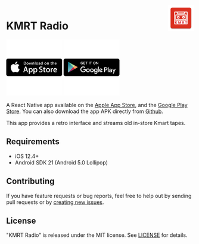 <img align="right" src="android/app/src/main/res/mipmap-xxxhdpi/ic_launcher.png" width="70" alt="KMRT Radio">

# KMRT Radio

<a href="https://apps.apple.com/us/app/kmrt-radio/id6449472751"><img src="img/Apple.png" width="150" alt="Apple App Store Badge"></a>
<a href="https://play.google.com/store/apps/details?id=com.kmartradio"><img src="img/Google.png" width="150" alt="Google Play Store Badge"></a>

<!-- <a href="https://www.amazon.com/dp/B08X6RNHRK/ref=sr_1_2"><img src="img/Amazon.png" width="150" alt="Amazon App Store Badge"></a>
<a href="https://apt.izzysoft.de/fdroid/index/apk/com.scalepractice"><img src="img/Fdroid.png" width="150" alt="F-Droid App Store Badge"></a> -->

A React Native app available on the <a href="https://apps.apple.com/us/app/kmrt-radio/id6449472751">Apple App Store</a>, and the <a href="https://play.google.com/store/apps/details?id=com.kmartradio">Google Play Store</a>. You can also download the app APK directly from <a href="https://github.com/aburdiss/KmrtRadio/releases">Github</a>.

This app provides a retro interface and streams old in-store Kmart tapes.

## Requirements

- iOS 12.4+
- Android SDK 21 (Android 5.0 Lollipop)

## Contributing

If you have feature requests or bug reports, feel free to help out by sending pull requests or by [creating new issues](https://github.com/aburdiss/KmartRadio/issues/new).

## License

"KMRT Radio" is released under the MIT license. See [LICENSE](LICENSE) for details.
